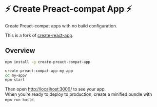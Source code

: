 # ⚡ ️Create Preact-compat App ⚡️

Create Preact-compat apps with no build configuration.

This is a fork of [create-react-app](https://github.com/facebookincubator/create-react-app).

## Overview

```sh
npm install -g create-preact-compat-app

create-preact-compat-app my-app
cd my-app/
npm start

```

Then open [http://localhost:3000/](http://localhost:3000/) to see your app.<br>
When you’re ready to deploy to production, create a minified bundle with `npm run build`.